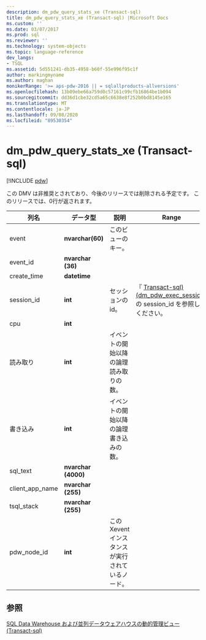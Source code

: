 ```yaml
---
description: dm_pdw_query_stats_xe (Transact-sql)
title: dm_pdw_query_stats_xe (Transact-sql) |Microsoft Docs
ms.custom: ''
ms.date: 03/07/2017
ms.prod: sql
ms.reviewer: ''
ms.technology: system-objects
ms.topic: language-reference
dev_langs:
- TSQL
ms.assetid: 5d551241-db35-4958-b60f-55e996f95c1f
author: markingmyname
ms.author: maghan
monikerRange: '>= aps-pdw-2016 || = sqlallproducts-allversions'
ms.openlocfilehash: 13b09ebe66a759d0c57161c99cfb16864be1b094
ms.sourcegitcommit: dd36d1cbe32cd5a65c6638e8f252b0bd8145e165
ms.translationtype: MT
ms.contentlocale: ja-JP
ms.lasthandoff: 09/08/2020
ms.locfileid: "89530354"
---
```

# <a name="sysdm_pdw_query_stats_xe-transact-sql"></a>dm_pdw_query_stats_xe (Transact-sql)
[!INCLUDE [pdw](../../includes/applies-to-version/pdw.md)]

  この DMV は非推奨とされており、今後のリリースでは削除される予定です。 このリリースでは、0行が返されます。  
  
|列名|データ型|説明|Range|  
|-----------------|---------------|-----------------|-----------|  
|event|**nvarchar(60)**|このビューのキー。||  
|event_id|**nvarchar (36)**|||  
|create_time|**datetime**|||  
|session_id|**int**|セッションの id。|『 [Transact-sql&#41;&#40;dm_pdw_exec_sessions ](../../relational-databases/system-dynamic-management-views/sys-dm-pdw-exec-sessions-transact-sql.md)の session_id を参照してください。|  
|cpu|**int**|||  
|読み取り|**int**|イベントの開始以降の論理読み取りの数。||  
|書き込み|**int**|イベントの開始以降の論理書き込みの数。||  
|sql_text|**nvarchar (4000)**|||  
|client_app_name|**nvarchar (255)**|||  
|tsql_stack|**nvarchar (255)**|||  
|pdw_node_id|**int**|この Xevent インスタンスが実行されているノード。|  
  
## <a name="see-also"></a>参照  
 [SQL Data Warehouse および並列データウェアハウスの動的管理ビュー &#40;Transact-sql&#41;](../../relational-databases/system-dynamic-management-views/sql-and-parallel-data-warehouse-dynamic-management-views.md)  
  
  
